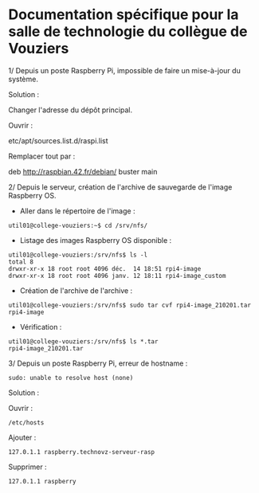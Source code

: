 Documentation spécifique pour la salle de technologie du collègue de Vouziers
=============================================================================


1/ Depuis un poste Raspberry Pi, impossible de faire un mise-à-jour du système.

Solution : 

Changer l'adresse du dépôt principal.

Ouvrir : 

etc/apt/sources.list.d/raspi.list

Remplacer tout par : 

deb http://raspbian.42.fr/debian/ buster main


2/ Depuis le serveur, création de l'archive de sauvegarde de l'image Raspberry OS.

- Aller dans le répertoire de l'image :

```
util01@college-vouziers:~$ cd /srv/nfs/
```

- Listage des images Raspberry OS disponible :

```
util01@college-vouziers:/srv/nfs$ ls -l
total 8
drwxr-xr-x 18 root root 4096 déc.  14 18:51 rpi4-image
drwxr-xr-x 18 root root 4096 janv. 12 18:11 rpi4-image_custom
```

- Création de l'archive de l'archive :

```
util01@college-vouziers:/srv/nfs$ sudo tar cvf rpi4-image_210201.tar rpi4-image
```

- Vérification : 

```
util01@college-vouziers:/srv/nfs$ ls *.tar
rpi4-image_210201.tar
```


3/ Depuis un poste Raspberry Pi, erreur de hostname : 

```
sudo: unable to resolve host (none)
```

Solution :

Ouvrir : 

```
/etc/hosts
```
Ajouter :

```
127.0.1.1 raspberry.technovz-serveur-rasp 
```

Supprimer : 

```
127.0.1.1 raspberry
```



